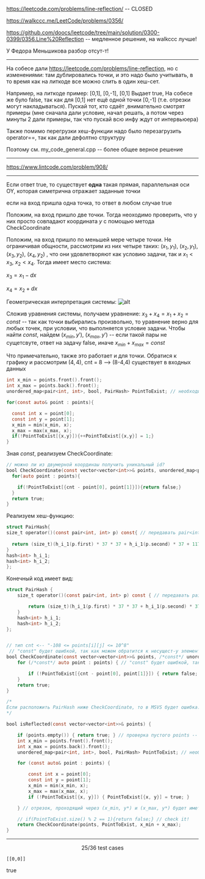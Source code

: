 https://leetcode.com/problems/line-reflection/ -- CLOSED

https://walkccc.me/LeetCode/problems/0356/

https://github.com/doocs/leetcode/tree/main/solution/0300-0399/0356.Line%20Reflection -- медленное решение, на walkccc лучше!

У Федора Меньшикова разбор отсут-т!
___

На собесе дали https://leetcode.com/problems/line-reflection, но с изменениями: там дублировались точки, и это надо было учитывать, в то время как на литкоде все можно слить в один хеш-сет.

Например, на литкоде пример: 
[0,1], [0,-1], [0,1]
Выдает true,
На собесе же було false, так как для [0,1] нет ещё одной точки [0,-1] (т.е. отрезки могут накладываться). Пускай тот, кто сдаёт ,внимательно смотрят примеры (мне сначала дали условие, начал решать, а потом через минуты 2 дали примеры, так что пускай всю инфу ждут от интервьюера)

Также помимо перегрузки хеш-функции надо было перезагрузить operator==, так как дали дефолтно структуру

Поэтому см. my_code_general.cpp -- более общее верное решение
___________

https://www.lintcode.com/problem/908/

___________

Если ответ true, то существует **одна** такая прямая, параллельная оси OY, которая симетрична отражает заданные точки

если на вход пришла одна точка, то ответ в любом случае true

Положим, на вход пришло две точки. Тогда неоходимо проверить, что у них просто совпадают координата $y$ с помощью метода CheckCoordinate

Положим, на вход пришло по меньшей мере четыре точки. Не ограничивая общности, рассмотрим из них четыре таких: $(x_1, y_1)$, $(x_2, y_1)$, $(x_3, y_2)$, $(x_4, y_2)$
, что они удовлетворяют как условию задачи, так и $x_1 < x_3$, $x_2 < x_4$. Тогда имеет место система: 


$x_3 = x_1 - dx$

$x_4 = x_2 + dx$


Геометрическая интерпретация системы:
![ alt](https://github.com/SkosMartren/useful-materials/blob/main/for_356_leetcode_1.png)


Сложив уравнения системы, получаем уравнение: $x_3 + x_4 = x_1 + x_2 = const$ -- так как точки выбирались произвольно, то уравнение верно для любых точек, при условии, что выполняется условие задачи. 
Чтобы найти $const$, найдем $(x_{min}, y')$, $(x_{max}, y')$ -- если такой пары не сущетсвуте, ответ на задачу false, иначе $x_{min} + x_{max}= const$

Что примечательно, также это работает и для точки. Обратися к графику и рассмотрим $(4,4)$, cnt = 8 --> (8-4,4) существует в входных данных

```objectivec
int x_min = points.front().front();
int x_max = points.back().front();
unordered_map<pair<int, int>, bool, PairHash> PointToExist; // необходимо для реализации CheckCoordinate

for(const auto& point : points){

  const int x = point[0];
  const int y = point[1];
  x_min = min(x_min, x);
  x_max = max(x_max, x);
  if(!PointToExist[{x,y}]){++PointToExist[{x,y}] = 1;}
}
```

Зная $const$, реализуем CheckCoordinate:

```objectivec
// можно ли из двумерной координаы получить уникальный id?
bool CheckCoordinate(const vector<vector<int>>& points, unordered_map<pair<int, int>, bool, PairHash>& PointToExist, const int cnt/* = x_min + x_max*/){
  for(auto point : points){

    if(!PointToExist[{cnt - point[0], point[1]}]){return false;}
  }
  return true;
}
```
Реализуем хеш-функцию: 

```objectivec
struct PairHash{
size_t operator()(const pair<int, int> p) const{ // передавать pair<int, int> по ссылке или нет?
  
  return (size_t)(h_i_1(p.first) * 37 * 37 + h_i_1(p.second) * 37 + 117);
}
hash<int> h_i_1;
hash<int> h_i_2;
};
```

Конечный код имеет вид: 
```objectivec
struct PairHash {
	size_t operator()(const pair<int, int> p) const { // передавать pair<int, int> по ссылке или нет?

		return (size_t)(h_i_1(p.first) * 37 * 37 + h_i_1(p.second) * 37 + 117);
	}
	hash<int> h_i_1;
	hash<int> h_i_2;
};


// тип cnt <-- "-108 <= points[i][j] <= 10^8"
 // "const" будет ошибкой, так как можем обратится к несущест-у элементу в "PointToExist[{cnt - point[0], point[1]}]"
bool CheckCoordinate(const vector<vector<int>>& points, /*const*/ unordered_map<pair<int, int>, bool, PairHash>& PointToExist, const int cnt/* = x_min + x_max*/) {
	for (/*const*/ auto point : points) { // "const" будет ошибкой, так как можем обратится к несущест-у элементу в "PointToExist[{cnt - point[0], point[1]}]"

		if (!PointToExist[{cnt - point[0], point[1]}]) { return false; }
	}
	return true;
}

/*
Если расположить PairHash ниже CheckCoordinate, то в MSVS будет ошибка: Error (active)	E0308	more than one instance of overloaded function "CheckCoordinate" matches the argument list:	
*/

bool isReflected(const vector<vector<int>>& points) {

	if (points.empty()) { return true; } // проверка пустого points -- такой тест есть в тестирующей системе
	int x_min = points.front().front();
	int x_max = points.back().front();
	unordered_map<pair<int, int>, bool, PairHash> PointToExist; // необходимо для реализации CheckCoordinate

	for (const auto& point : points) {

		const int x = point[0];
		const int y = point[1];
		x_min = min(x_min, x);
		x_max = max(x_max, x); 
		if (!PointToExist[{x, y}]) { PointToExist[{x, y}] = true; }

	} // отрезок, проходящий через (x_min, y*) и (x_max, y*) будет иметь максимальную длину. Примечательно, что не получатся рассуждения через поиск концов отрезка минимальной длины!

	// if(PointToExist.size() % 2 == 1){return false;} // check it!
	return CheckCoordinate(points, PointToExist, x_min + x_max);
}

```

___________

<p align="center"> 25/36 test cases </p>

	[[0,0]]
 true
